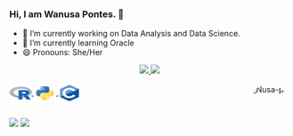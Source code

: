 ### Hi, I am Wanusa Pontes. 👋

- 🔭 I’m currently working on Data Analysis and Data Science.
- 🌱 I’m currently learning Oracle 
- 😄 Pronouns: She/Her


<div align="center">
  <a href="https://github.com/wanusapontes">
  <img height="180em" src="https://github-readme-stats.vercel.app/api?username=wanusapontes&show_icons=true&theme=dracula&include_all_commits=true&count_private=true"/>
  <img height="180em" src="https://github-readme-stats.vercel.app/api/top-langs/?username=wanusapontes&layout=compact&langs_count=7&theme=dracula"/>
</div>
  <div style="display: inline_block"><br>
  <img align="center" alt="Nusa-R" height="30" width="40" src="https://raw.githubusercontent.com/devicons/devicon/master/icons/r/r-original.svg">
  <img align="center" alt="Nusa-Python" height="30" width="40" src="https://raw.githubusercontent.com/devicons/devicon/master/icons/python/python-original.svg">
  <img align="center" alt="Nusa-C" height="30" width="40" src="https://raw.githubusercontent.com/devicons/devicon/master/icons/c/c-original.svg">
  <img align="right" alt="Nusa-pic" height="150" style="border-radius:50px;" 
  src="https://media.discordapp.net/attachments/639956127056134178/890373478988013628/Publicacoes_Instagram_1_1.png?width=676&height=676">
</div>
  
  ##
 
<div> 
  <a href = "mailto:wanusapontesest@gmail.com"><img src="https://img.shields.io/badge/Gmail-D14836?style=for-the-badge&logo=gmail&logoColor=white" target="_blank"></a>
  <a href="https://www.linkedin.com/in/wanusa-pontes-467a11160/" target="_blank"><img src="https://img.shields.io/badge/-LinkedIn-%230077B5?style=for-the-badge&logo=linkedin&logoColor=white" target="_blank"></a> 
 
 
</div>
